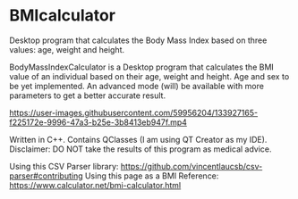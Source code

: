 # BMIcalculator
Desktop program that calculates the Body Mass Index based on three values: age, weight and height.



BodyMassIndexCalculator is a Desktop program that calculates the BMI value of an individual based on their age, weight and height. 
Age and sex to be yet implemented.
An advanced mode (will) be available with more parameters to get a better accurate result. 

https://user-images.githubusercontent.com/59956204/133927165-f225172e-9996-47a3-b25e-3b8413eb947f.mp4

Written in C++. Contains QClasses (I am using QT Creator as my IDE).
Disclaimer: DO NOT take the results of this program as medical advice. 

Using this CSV Parser library: https://github.com/vincentlaucsb/csv-parser#contributing
Using this page as a BMI Reference: https://www.calculator.net/bmi-calculator.html
